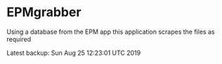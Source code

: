 # EPMgrabber
Using a database from the EPM app this application scrapes the files as required


Latest backup: Sun Aug 25 12:23:01 UTC 2019
